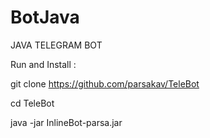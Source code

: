 # BotJava
JAVA TELEGRAM BOT

Run and Install :


git clone https://github.com/parsakav/TeleBot

cd TeleBot

java -jar InlineBot-parsa.jar

